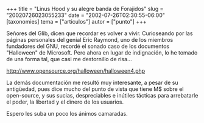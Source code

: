 +++
title = "Linus Hood y su alegre banda de Forajidos"
slug = "20020726023055233"
date = "2002-07-26T02:30:55-06:00"
[taxonomies]
tema = ["articulos"]
autor = ["punto"]
+++

Señores del Glib, dicen que recordar es volver a vivir. Curioseando por
las páginas personales del genial Eric Raymond, uno de los miembros
fundadores del GNU, recordé el sonado caso de los documentos "Halloween"
de Microsoft. Pero ahora en lugar de indignación, lo he tomado de una
forma tal, que casi me destornillo de risa...

<http://www.opensource.org/halloween/halloween4.php>

La demás documentación me resultó muy interesante, a pesar de su
antigüedad, pues dice mucho del punto de vista que tiene M$ sobre el
open-source, y sus sucias, despreciables e inútiles tácticas para
arrebatarle el poder, la libertad y el dinero de los usuarios.

Espero les suba un poco los ánimos camaradas.
